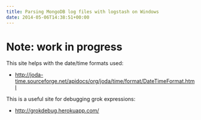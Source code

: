 ```yaml
---
title: Parsing MongoDB log files with logstash on Windows
date: 2014-05-06T14:38:51+00:00
---
```

# **Note: work in progress**

This site helps with the date/time formats used:

  * <http://joda-time.sourceforge.net/apidocs/org/joda/time/format/DateTimeFormat.html>

This is a useful site for debugging grok expressions:

  * <http://grokdebug.herokuapp.com/>